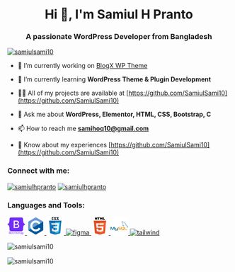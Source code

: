 <h1 align="center">Hi 👋, I'm Samiul H Pranto</h1>
<h3 align="center">A passionate WordPress Developer from Bangladesh</h3>

<p align="left"> <a href="https://github.com/ryo-ma/github-profile-trophy"><img src="https://github-profile-trophy.vercel.app/?username=samiulsami10" alt="samiulsami10" /></a> </p>

- 🔭 I’m currently working on [BlogX WP Theme](https://github.com/SamiulSami10/BlogX-WordPress-Blog-Theme)

- 🌱 I’m currently learning **WordPress Theme & Plugin Development**

- 👨‍💻 All of my projects are available at [https://github.com/SamiulSami10](https://github.com/SamiulSami10)

- 💬 Ask me about **WordPress, Elementor, HTML, CSS, Bootstrap, C**

- 📫 How to reach me **samihoq10@gmail.com**

- 📄 Know about my experiences [https://github.com/SamiulSami10](https://github.com/SamiulSami10)

<h3 align="left">Connect with me:</h3>
<p align="left">
<a href="https://fb.com/samiulhpranto" target="blank"><img align="center" src="https://raw.githubusercontent.com/rahuldkjain/github-profile-readme-generator/master/src/images/icons/Social/facebook.svg" alt="samiulhpranto" height="30" width="40" /></a>
<a href="https://instagram.com/samiulhpranto" target="blank"><img align="center" src="https://raw.githubusercontent.com/rahuldkjain/github-profile-readme-generator/master/src/images/icons/Social/instagram.svg" alt="samiulhpranto" height="30" width="40" /></a>
</p>

<h3 align="left">Languages and Tools:</h3>
<p align="left"> <a href="https://getbootstrap.com" target="_blank" rel="noreferrer"> <img src="https://raw.githubusercontent.com/devicons/devicon/master/icons/bootstrap/bootstrap-plain-wordmark.svg" alt="bootstrap" width="40" height="40"/> </a> <a href="https://www.cprogramming.com/" target="_blank" rel="noreferrer"> <img src="https://raw.githubusercontent.com/devicons/devicon/master/icons/c/c-original.svg" alt="c" width="40" height="40"/> </a> <a href="https://www.w3schools.com/css/" target="_blank" rel="noreferrer"> <img src="https://raw.githubusercontent.com/devicons/devicon/master/icons/css3/css3-original-wordmark.svg" alt="css3" width="40" height="40"/> </a> <a href="https://www.figma.com/" target="_blank" rel="noreferrer"> <img src="https://www.vectorlogo.zone/logos/figma/figma-icon.svg" alt="figma" width="40" height="40"/> </a> <a href="https://www.w3.org/html/" target="_blank" rel="noreferrer"> <img src="https://raw.githubusercontent.com/devicons/devicon/master/icons/html5/html5-original-wordmark.svg" alt="html5" width="40" height="40"/> </a> <a href="https://www.mysql.com/" target="_blank" rel="noreferrer"> <img src="https://raw.githubusercontent.com/devicons/devicon/master/icons/mysql/mysql-original-wordmark.svg" alt="mysql" width="40" height="40"/> </a> <a href="https://tailwindcss.com/" target="_blank" rel="noreferrer"> <img src="https://www.vectorlogo.zone/logos/tailwindcss/tailwindcss-icon.svg" alt="tailwind" width="40" height="40"/> </a> </p>

<p><img align="center" src="https://github-readme-stats.vercel.app/api/top-langs?username=samiulsami10&show_icons=true&locale=en&layout=compact" alt="samiulsami10" /></p>

<p><img align="center" src="https://github-readme-streak-stats.herokuapp.com/?user=samiulsami10&" alt="samiulsami10" /></p>
